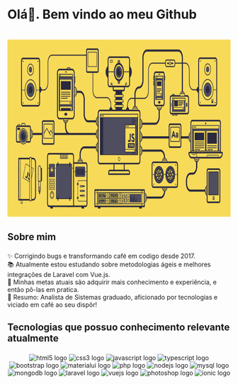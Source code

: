 <h1 align="left">Olá👋. Bem vindo ao meu Github</h1>

###

<br clear="both">

<div align="center">
  <img height="400" src="https://github.com/bruno-herculano/bruno-herculano/blob/main/javascript.gif?raw=true"  />
</div>

###

<p align="left"></p>

###

<h2 align="left">Sobre mim</h2>

###

<p align="left">✨ Corrigindo bugs e transformando café em codigo desde 2017.<br>📚 Atualmente estou estudando sobre metodologias ágeis e melhores integrações de Laravel com Vue.js.<br>🎯 Minhas metas atuais são adquirir mais conhecimento e experiência, e então pô-las em pratica.<br>🎲 Resumo: Analista de Sistemas graduado, aficionado por tecnologias e viciado em café ao seu dispôr!</p>

###

<h2 align="left">Tecnologias que possuo conhecimento relevante atualmente</h2>

###

<div align="center">
  <img src="https://cdn.jsdelivr.net/gh/devicons/devicon/icons/html5/html5-original.svg" height="40" width="65" alt="html5 logo"  />
  <img src="https://cdn.jsdelivr.net/gh/devicons/devicon/icons/css3/css3-original.svg" height="40" width="65" alt="css3 logo"  />
  <img src="https://cdn.jsdelivr.net/gh/devicons/devicon/icons/javascript/javascript-original.svg" height="40" width="65" alt="javascript logo"  />
  <img src="https://cdn.jsdelivr.net/gh/devicons/devicon/icons/typescript/typescript-original.svg" height="40" width="65" alt="typescript logo"  />
  <img src="https://cdn.jsdelivr.net/gh/devicons/devicon/icons/bootstrap/bootstrap-original.svg" height="40" width="65" alt="bootstrap logo"  />
  <img src="https://cdn.jsdelivr.net/gh/devicons/devicon/icons/materialui/materialui-original.svg" height="40" width="65" alt="materialui logo"  />
  <img src="https://cdn.jsdelivr.net/gh/devicons/devicon/icons/php/php-original.svg" height="40" width="65" alt="php logo"  />
  <img src="https://cdn.jsdelivr.net/gh/devicons/devicon/icons/nodejs/nodejs-original.svg" height="40" width="65" alt="nodejs logo"  />
  <img src="https://cdn.jsdelivr.net/gh/devicons/devicon/icons/mysql/mysql-original.svg" height="40" width="65" alt="mysql logo"  />
  <img src="https://cdn.jsdelivr.net/gh/devicons/devicon/icons/mongodb/mongodb-original.svg" height="40" width="65" alt="mongodb logo"  />
  <img src="https://cdn.jsdelivr.net/gh/devicons/devicon/icons/laravel/laravel-original.svg" height="40" width="65" alt="laravel logo"  />
  <img src="https://cdn.jsdelivr.net/gh/devicons/devicon/icons/vuejs/vuejs-original.svg" height="40" width="65" alt="vuejs logo"  />
  <img src="https://cdn.jsdelivr.net/gh/devicons/devicon/icons/photoshop/photoshop-plain.svg" height="40" width="65" alt="photoshop logo"  />
  <img src="https://cdn.jsdelivr.net/gh/devicons/devicon/icons/ionic/ionic-original.svg" height="40" width="65" alt="ionic logo"  />
</div>

###


